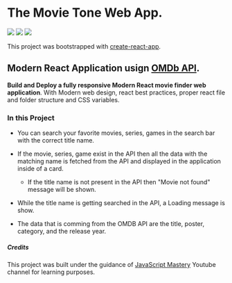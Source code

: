 # The Movie Tone Web App.

![](https://img.shields.io/badge/React-17.0.2-%230269A4)
![](https://img.shields.io/badge/npm-8.1.2-%23cb3837)
![](https://img.shields.io/badge/Dependencies-Up%20to%20Date-%234cc61e)

This project was bootstrapped with [create-react-app](https://github.com/facebook/create-react-app).

## Modern React Application usign [OMDb API](https://www.omdbapi.com/).

**Build and Deploy a fully responsive Modern React movie finder web application**.
With Modern web design, react best practices, proper react file and folder structure and CSS variables.

### In this Project

- You can search your favorite movies, series, games in the search bar with the correct title name.

- If the movie, series, game exist in the API then all the data with the matching name is fetched from the API and displayed in the application inside of a card.
  - If the title name is not present in the API then "Movie not found" message will be shown.
- While the title name is getting searched in the API, a Loading message is show.
- The data that is comming from the OMDB API are the title, poster, category, and the release year.

##### Credits

This project was built under the guidance of [JavaScript Mastery](https://www.youtube.com/c/JavaScriptMastery) Youtube channel for learning purposes.

